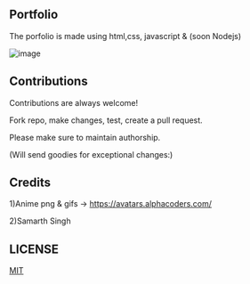 ## Portfolio
  
The porfolio is made using html,css, javascript & (soon Nodejs)
  
![image](https://user-images.githubusercontent.com/54644253/192871507-2285f3ba-59c2-44bf-bdff-1458fa4be37e.png)

## Contributions
Contributions are always welcome!  

Fork repo, make changes, test, create a pull request.  

Please make sure to maintain authorship.  

(Will send goodies for exceptional changes:)


## Credits 
  
1)Anime png & gifs -> https://avatars.alphacoders.com/ 
  
2)Samarth Singh  

## LICENSE
  
[MIT](https://github.com/shubham7668/potfolio/blob/main/LICENSE)
